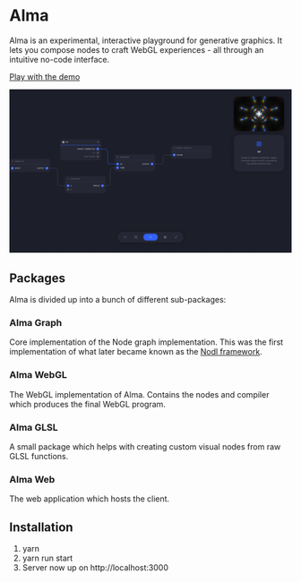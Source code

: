 # Alma

Alma is an experimental, interactive playground for generative graphics. It lets you compose nodes to craft WebGL experiences - all through an intuitive no-code interface.

[Play with the demo](https://alma.sh)

![](static/alma.png)

## Packages

Alma is divided up into a bunch of different sub-packages:

### Alma Graph

Core implementation of the Node graph implementation. This was the first implementation of what later became known as the [Nodl framework](https://github.com/emilwidlund/nodl).

### Alma WebGL

The WebGL implementation of Alma. Contains the nodes and compiler which produces the final WebGL program.

### Alma GLSL

A small package which helps with creating custom visual nodes from raw GLSL functions.

### Alma Web

The web application which hosts the client.

## Installation

1. yarn
2. yarn run start
3. Server now up on http://localhost:3000
